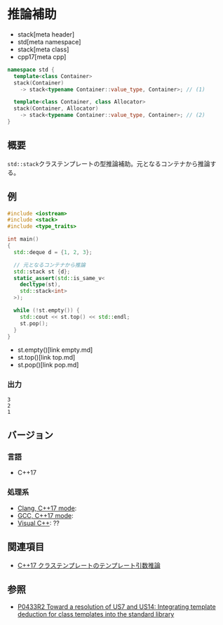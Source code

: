 # 推論補助
* stack[meta header]
* std[meta namespace]
* stack[meta class]
* cpp17[meta cpp]

```cpp
namespace std {
  template<class Container>
  stack(Container)
    -> stack<typename Container::value_type, Container>; // (1)

  template<class Container, class Allocator>
  stack(Container, Allocator)
    -> stack<typename Container::value_type, Container>; // (2)
}
```

## 概要
`std::stack`クラステンプレートの型推論補助。元となるコンテナから推論する。


## 例
```cpp example
#include <iostream>
#include <stack>
#include <type_traits>

int main()
{
  std::deque d = {1, 2, 3};

  // 元となるコンテナから推論
  std::stack st {d};
  static_assert(std::is_same_v<
    decltype(st),
    std::stack<int>
  >);

  while (!st.empty()) {
    std::cout << st.top() << std::endl;
    st.pop();
  }
}
```
* st.empty()[link empty.md]
* st.top()[link top.md]
* st.pop()[link pop.md]

### 出力
```
3
2
1
```


## バージョン
### 言語
- C++17

### 処理系
- [Clang, C++17 mode](/implementation.md#clang):
- [GCC, C++17 mode](/implementation.md#gcc):
- [Visual C++](/implementation.md#visual_cpp): ??


## 関連項目
- [C++17 クラステンプレートのテンプレート引数推論](/lang/cpp17/type_deduction_for_class_templates.md)


## 参照
- [P0433R2 Toward a resolution of US7 and US14: Integrating template deduction for class templates into the standard library](http://www.open-std.org/jtc1/sc22/wg21/docs/papers/2017/p0433r2.html)

